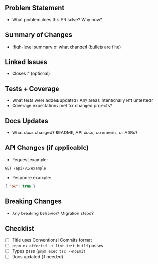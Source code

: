 <!--
Title must follow Conventional Commits: type(scope): subject
Types: feat, fix, docs, style, refactor, test, chore, ci, build, perf
Examples: feat(api): add auth endpoint • fix(worker): handle retry backoff
-->

## Problem Statement

- What problem does this PR solve? Why now?

## Summary of Changes

- High-level summary of what changed (bullets are fine)

## Linked Issues

- Closes #<id> (optional)

## Tests + Coverage

- What tests were added/updated? Any areas intentionally left untested?
- Coverage expectations met for changed projects?

## Docs Updates

- What docs changed? README, API docs, comments, or ADRs?

## API Changes (if applicable)

- Request example:

```http
GET /api/v1/example
```

- Response example:

```json
{ "ok": true }
```

## Breaking Changes

- Any breaking behavior? Migration steps?

## Checklist

- [ ] Title uses Conventional Commits format
- [ ] `pnpm nx affected -t lint,test,build` passes
- [ ] Types pass (`pnpm exec tsc --noEmit`)
- [ ] Docs updated (if needed)
